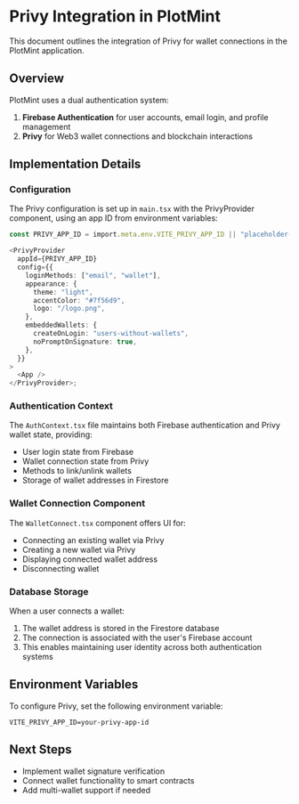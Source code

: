 # Privy Integration in PlotMint

This document outlines the integration of Privy for wallet connections in the PlotMint application.

## Overview

PlotMint uses a dual authentication system:

1. **Firebase Authentication** for user accounts, email login, and profile management
2. **Privy** for Web3 wallet connections and blockchain interactions

## Implementation Details

### Configuration

The Privy configuration is set up in `main.tsx` with the PrivyProvider component, using an app ID from environment variables:

```typescript
const PRIVY_APP_ID = import.meta.env.VITE_PRIVY_APP_ID || "placeholder-app-id";

<PrivyProvider
  appId={PRIVY_APP_ID}
  config={{
    loginMethods: ["email", "wallet"],
    appearance: {
      theme: "light",
      accentColor: "#7f56d9",
      logo: "/logo.png",
    },
    embeddedWallets: {
      createOnLogin: "users-without-wallets",
      noPromptOnSignature: true,
    },
  }}
>
  <App />
</PrivyProvider>;
```

### Authentication Context

The `AuthContext.tsx` file maintains both Firebase authentication and Privy wallet state, providing:

- User login state from Firebase
- Wallet connection state from Privy
- Methods to link/unlink wallets
- Storage of wallet addresses in Firestore

### Wallet Connection Component

The `WalletConnect.tsx` component offers UI for:

- Connecting an existing wallet via Privy
- Creating a new wallet via Privy
- Displaying connected wallet address
- Disconnecting wallet

### Database Storage

When a user connects a wallet:

1. The wallet address is stored in the Firestore database
2. The connection is associated with the user's Firebase account
3. This enables maintaining user identity across both authentication systems

## Environment Variables

To configure Privy, set the following environment variable:

```
VITE_PRIVY_APP_ID=your-privy-app-id
```

## Next Steps

- Implement wallet signature verification
- Connect wallet functionality to smart contracts
- Add multi-wallet support if needed

